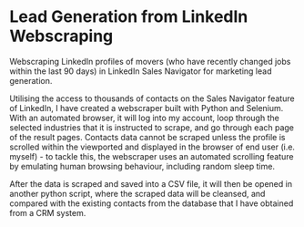 # Lead Generation from LinkedIn Webscraping

Webscraping LinkedIn profiles of movers (who have recently changed jobs within the last 90 days) in LinkedIn Sales Navigator for marketing lead generation.

Utilising the access to thousands of contacts on the Sales Navigator feature of LinkedIn, I have created a webscraper built with Python and Selenium. 
With an automated browser, it will log into my account, loop through the selected industries that it is instructed to scrape, and go through each page of the result pages. Contacts data cannot be scraped unless the profile is scrolled within the viewported and displayed in the browser of end user (i.e. myself) - to tackle this, the webscraper uses an automated scrolling feature by emulating human browsing behaviour, including random sleep time. 

After the data is scraped and saved into a CSV file, it will then be opened in another python script, where the scraped data will be cleansed, and compared with the existing contacts from the database that I have obtained from a CRM system.
